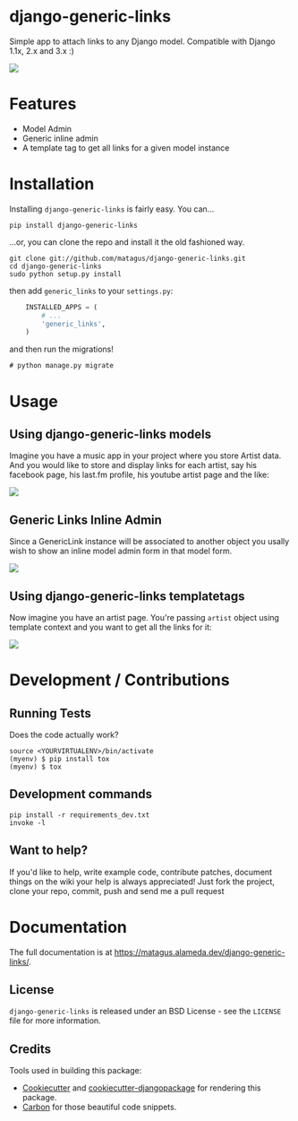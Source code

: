 django-generic-links
====================

Simple app to attach links to any Django model. Compatible with Django 1.1x, 2.x and 3.x :)

![](docs/images/admin.png)


Features
========

- Model Admin
- Generic inline admin
- A template tag to get all links for a given model instance


Installation
============

Installing `django-generic-links` is fairly easy. You can...

    pip install django-generic-links

...or, you can clone the repo and install it the old fashioned way.

    git clone git://github.com/matagus/django-generic-links.git
    cd django-generic-links
    sudo python setup.py install

then add `generic_links` to your `settings.py`:

``` python
    INSTALLED_APPS = (
        # ...
        'generic_links',
    )
```

and then run the migrations!

    # python manage.py migrate


Usage
=====

Using django-generic-links models
---------------------------------

Imagine you have a music app in your project where you store Artist data. And you
would like to store and display links for each artist, say his facebook page,
his last.fm profile, his youtube artist page and the like:

![](docs/images/usage.png)


Generic Links Inline Admin
--------------------------

Since a GenericLink instance will be associated to another object you usally
wish to show an inline model admin form in that model form.

![](docs/images/inline.png)


Using django-generic-links templatetags
---------------------------------------

Now imagine you have an artist page. You're passing `artist` object using template
context and you want to get all the links for it:

![](docs/images/templatetags.png)

Development / Contributions
===========================

Running Tests
-------------

Does the code actually work?

    source <YOURVIRTUALENV>/bin/activate
    (myenv) $ pip install tox
    (myenv) $ tox


Development commands
--------------------

    pip install -r requirements_dev.txt
    invoke -l



Want to help?
-------------

If you'd like to help, write example code, contribute patches, document things
on the wiki your help is always appreciated! Just fork the project, clone your
repo, commit, push and send me a pull request


Documentation
=============

The full documentation is at
<https://matagus.alameda.dev/django-generic-links/>.

License
-------

`django-generic-links` is released under an BSD License - see the `LICENSE` file
for more information.


Credits
-------

Tools used in building this package:

-   [Cookiecutter](https://github.com/audreyr/cookiecutter) and [cookiecutter-djangopackage](https://github.com/pydanny/cookiecutter-djangopackage) for rendering this package.
-   [Carbon](https://carbon.now.sh/) for those beautiful code snippets.
